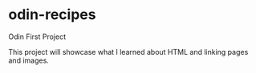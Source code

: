 # odin-recipes

Odin First Project

This project will showcase what I learned about HTML and linking pages and images.
